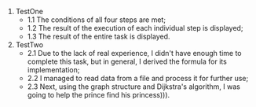 1. TestOne
   - 1.1 The conditions of all four steps are met;
   - 1.2 The result of the execution of each individual step is displayed;
   - 1.3 The result of the entire task is displayed.
2. TestTwo
   - 2.1 Due to the lack of real experience, I didn't have enough time to complete this task, but in general, I derived the formula for its implementation;
   - 2.2 I managed to read data from a file and process it for further use;
   - 2.3 Next, using the graph structure and Dijkstra's algorithm, I was going to help the prince find his princess))).